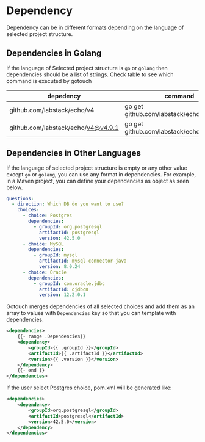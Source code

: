 # Dependency

Dependency can be in different formats depending on the language of selected project structure.

## Dependencies in Golang

If the language of Selected project structure is `go` or `golang` then dependencies should be a list of strings. Check
table to see which command is executed by gotouch

| depedency | command |   
|---|---|
| github.com/labstack/echo/v4| go get github.com/labstack/echo/v4@latest |   
| github.com/labstack/echo/v4@v4.9.1 |  go get github.com/labstack/echo/v4@v4.9.1|

## Dependencies in Other Languages

If the language of selected project structure is empty or any other value except `go` or `golang`, you can use any
format in dependencies. For example, in a Maven project, you can define your dependencies as object as seen below.

```yaml
questions:
  - direction: Which DB do you want to use?
    choices:
      - choice: Postgres
        dependencies:
          - groupId: org.postgresql
            artifactId: postgresql
            version: 42.5.0
      - choice: MySQL
        dependencies:
          - groupId: mysql
            artifactId: mysql-connector-java
            version: 8.0.24
      - choice: Oracle
        dependencies:
          - groupId: com.oracle.jdbc
            artifactId: ojdbc8
            version: 12.2.0.1
```

Gotouch merges dependencies of all selected choices and add them as an array to values with `Dependencies` key so that
you can template with dependencies.

```xml
<dependencies>
    {{- range .Dependencies}}
    <dependency>
        <groupId>{{ .groupId }}</groupId>
        <artifactId>{{ .artifactId }}</artifactId>
        <version>{{ .version }}</version>
    </dependency>
    {{- end }}
</dependencies>
```

If the user select Postgres choice, pom.xml will be generated like:

```xml
<dependencies>
    <dependency>
        <groupId>org.postgresql</groupId>
        <artifactId>postgresql</artifactId>
        <version>42.5.0</version>
    </dependency>
</dependencies>
```